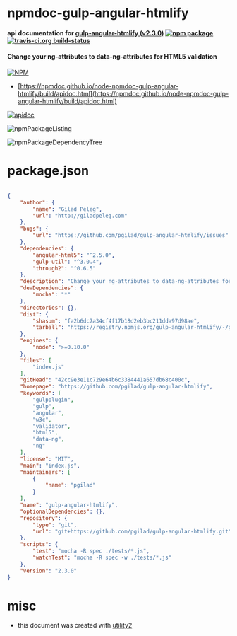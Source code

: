 # npmdoc-gulp-angular-htmlify

#### api documentation for  [gulp-angular-htmlify (v2.3.0)](https://github.com/pgilad/gulp-angular-htmlify)  [![npm package](https://img.shields.io/npm/v/npmdoc-gulp-angular-htmlify.svg?style=flat-square)](https://www.npmjs.org/package/npmdoc-gulp-angular-htmlify) [![travis-ci.org build-status](https://api.travis-ci.org/npmdoc/node-npmdoc-gulp-angular-htmlify.svg)](https://travis-ci.org/npmdoc/node-npmdoc-gulp-angular-htmlify)

#### Change your ng-attributes to data-ng-attributes for HTML5 validation

[![NPM](https://nodei.co/npm/gulp-angular-htmlify.png?downloads=true&downloadRank=true&stars=true)](https://www.npmjs.com/package/gulp-angular-htmlify)

- [https://npmdoc.github.io/node-npmdoc-gulp-angular-htmlify/build/apidoc.html](https://npmdoc.github.io/node-npmdoc-gulp-angular-htmlify/build/apidoc.html)

[![apidoc](https://npmdoc.github.io/node-npmdoc-gulp-angular-htmlify/build/screenCapture.buildCi.browser.%252Ftmp%252Fbuild%252Fapidoc.html.png)](https://npmdoc.github.io/node-npmdoc-gulp-angular-htmlify/build/apidoc.html)

![npmPackageListing](https://npmdoc.github.io/node-npmdoc-gulp-angular-htmlify/build/screenCapture.npmPackageListing.svg)

![npmPackageDependencyTree](https://npmdoc.github.io/node-npmdoc-gulp-angular-htmlify/build/screenCapture.npmPackageDependencyTree.svg)



# package.json

```json

{
    "author": {
        "name": "Gilad Peleg",
        "url": "http://giladpeleg.com"
    },
    "bugs": {
        "url": "https://github.com/pgilad/gulp-angular-htmlify/issues"
    },
    "dependencies": {
        "angular-html5": "^2.5.0",
        "gulp-util": "^3.0.4",
        "through2": "^0.6.5"
    },
    "description": "Change your ng-attributes to data-ng-attributes for HTML5 validation",
    "devDependencies": {
        "mocha": "*"
    },
    "directories": {},
    "dist": {
        "shasum": "fa2b6dc7a34cf4f17b18d2eb3bc211dda97d98ae",
        "tarball": "https://registry.npmjs.org/gulp-angular-htmlify/-/gulp-angular-htmlify-2.3.0.tgz"
    },
    "engines": {
        "node": ">=0.10.0"
    },
    "files": [
        "index.js"
    ],
    "gitHead": "42cc9e3e11c729e64b6c3384441a657db68c400c",
    "homepage": "https://github.com/pgilad/gulp-angular-htmlify",
    "keywords": [
        "gulpplugin",
        "gulp",
        "angular",
        "w3c",
        "validator",
        "html5",
        "data-ng",
        "ng"
    ],
    "license": "MIT",
    "main": "index.js",
    "maintainers": [
        {
            "name": "pgilad"
        }
    ],
    "name": "gulp-angular-htmlify",
    "optionalDependencies": {},
    "repository": {
        "type": "git",
        "url": "git+https://github.com/pgilad/gulp-angular-htmlify.git"
    },
    "scripts": {
        "test": "mocha -R spec ./tests/*.js",
        "watchTest": "mocha -R spec -w ./tests/*.js"
    },
    "version": "2.3.0"
}
```



# misc
- this document was created with [utility2](https://github.com/kaizhu256/node-utility2)
